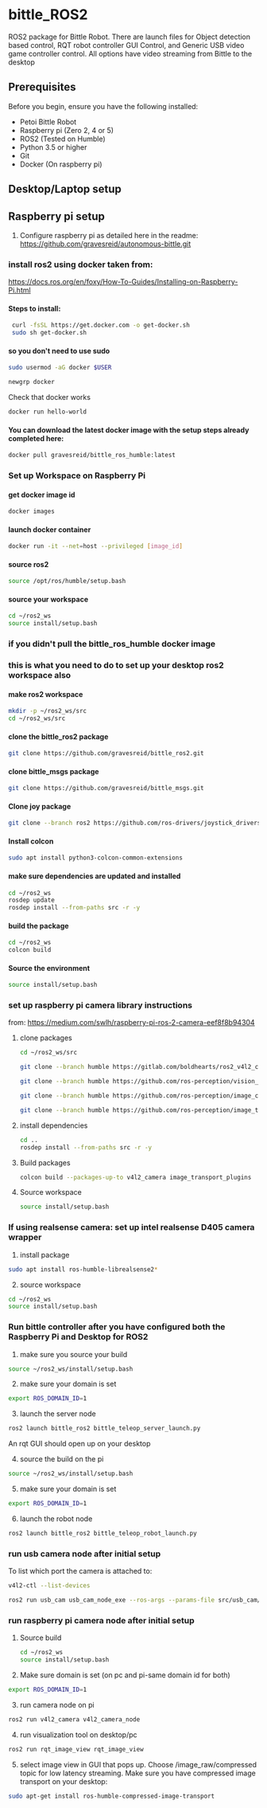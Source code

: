 # bittle_ROS2
ROS2 package for Bittle Robot. There are launch files for Object detection based control, RQT robot controller GUI Control, and Generic USB video game controller control. All options have video streaming from Bittle to the desktop

## Prerequisites
Before you begin, ensure you have the following installed:
- Petoi Bittle Robot
- Raspberry pi (Zero 2, 4 or 5)
- ROS2 (Tested on Humble)
- Python 3.5 or higher
- Git
- Docker (On raspberry pi)

## Desktop/Laptop setup

## Raspberry pi setup
1) Configure raspberry pi as detailed here in the readme: https://github.com/gravesreid/autonomous-bittle.git

### install ros2 using docker taken from:
https://docs.ros.org/en/foxy/How-To-Guides/Installing-on-Raspberry-Pi.html

#### Steps to install:
```bash
 curl -fsSL https://get.docker.com -o get-docker.sh
 sudo sh get-docker.sh
```
#### so you don't need to use sudo
```bash
sudo usermod -aG docker $USER
```
```bash
newgrp docker
```
Check that docker works
```bash
docker run hello-world
```

#### You can download the latest docker image with the setup steps already completed here:
```bash
docker pull gravesreid/bittle_ros_humble:latest
```

### Set up Workspace on Raspberry Pi
#### get docker image id
```bash
docker images
```
#### launch docker container
```bash
docker run -it --net=host --privileged [image_id]
```
#### source ros2
```bash
source /opt/ros/humble/setup.bash
```
#### source your workspace
```bash
cd ~/ros2_ws
source install/setup.bash
```
### if you didn't pull the bittle_ros_humble docker image
### this is what you need to do to set up your desktop ros2 workspace also
#### make ros2 workspace
```bash
mkdir -p ~/ros2_ws/src
cd ~/ros2_ws/src
```
#### clone the bittle_ros2 package
```bash
git clone https://github.com/gravesreid/bittle_ros2.git
```
#### clone bittle_msgs package
```bash
git clone https://github.com/gravesreid/bittle_msgs.git
```
#### Clone joy package
```bash
git clone --branch ros2 https://github.com/ros-drivers/joystick_drivers.git
```
#### Install colcon
```bash
sudo apt install python3-colcon-common-extensions
```
#### make sure dependencies are updated and installed
```bash
cd ~/ros2_ws
rosdep update
rosdep install --from-paths src -r -y
```
#### build the package
```bash
cd ~/ros2_ws
colcon build
```

#### Source the environment
```bash
source install/setup.bash
```

### set up raspberry pi camera library instructions
from: https://medium.com/swlh/raspberry-pi-ros-2-camera-eef8f8b94304
1) clone packages
   ```bash
   cd ~/ros2_ws/src
   ```
   ```bash
   git clone --branch humble https://gitlab.com/boldhearts/ros2_v4l2_camera.git
   ```
   ```bash
   git clone --branch humble https://github.com/ros-perception/vision_opencv.git
   ```
   ```bash
   git clone --branch humble https://github.com/ros-perception/image_common.git
   ```
   ```bash
   git clone --branch humble https://github.com/ros-perception/image_transport_plugins.git
   ```
2) install dependencies
   ```bash
   cd ..
   rosdep install --from-paths src -r -y
   ```
3) Build packages
   ```bash
   colcon build --packages-up-to v4l2_camera image_transport_plugins
   ```
4) Source workspace
   ```bash
   source install/setup.bash
   ```
### If using realsense camera: set up intel realsense D405 camera wrapper
1) install package
```bash
sudo apt install ros-humble-librealsense2*
```
2) source workspace
```bash
cd ~/ros2_ws
source install/setup.bash
```


### Run bittle controller after you have configured both the Raspberry Pi and Desktop for ROS2
1) make sure you source your build
```bash
source ~/ros2_ws/install/setup.bash
```
2) make sure your domain is set
```bash
export ROS_DOMAIN_ID=1
```

3) launch the server node
```bash
ros2 launch bittle_ros2 bittle_teleop_server_launch.py
```
An rqt GUI should open up on your desktop

4) source the build on the pi
```bash
source ~/ros2_ws/install/setup.bash
```

5) make sure your domain is set
```bash
export ROS_DOMAIN_ID=1
```

6) launch the robot node
```bash
ros2 launch bittle_ros2 bittle_teleop_robot_launch.py
```

### run usb camera node after initial setup
To list which port the camera is attached to:
```bash
v4l2-ctl --list-devices
```
```bash
ros2 run usb_cam usb_cam_node_exe --ros-args --params-file src/usb_cam/config/params.yaml
```

### run raspberry pi camera node after initial setup
1) Source build
   ```bash
   cd ~/ros2_ws
   source install/setup.bash
   ```
2) Make sure domain is set (on pc and pi-same domain id for both)
```bash
export ROS_DOMAIN_ID=1
```
3) run camera node on pi
```bash
ros2 run v4l2_camera v4l2_camera_node
```

4) run visualization tool on desktop/pc
```bash
ros2 run rqt_image_view rqt_image_view
```
5) select image view in GUI that pops up. Choose /image_raw/compressed topic for low latency streaming. Make sure you have compressed image transport on your desktop:
```bash
sudo apt-get install ros-humble-compressed-image-transport
```




